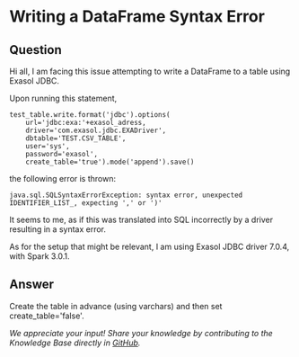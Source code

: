 # Writing a DataFrame Syntax Error 

## Question
Hi all, I am facing this issue attempting to write a DataFrame to a table using Exasol JDBC.

Upon running this statement,
```
test_table.write.format('jdbc').options(  
    url='jdbc:exa:'+exasol_adress,   
    driver='com.exasol.jdbc.EXADriver',   
    dbtable='TEST.CSV_TABLE',   
    user='sys',   
    password='exasol',   
    create_table='true').mode('append').save()  
```

the following error is thrown:
```
java.sql.SQLSyntaxErrorException: syntax error, unexpected IDENTIFIER_LIST_, expecting ',' or ')'
```
 

It seems to me, as if this was translated into SQL incorrectly by a driver resulting in a syntax error.

As for the setup that might be relevant, I am using Exasol JDBC driver 7.0.4, with Spark 3.0.1.

## Answer
Create the table in advance (using varchars) and then set create_table='false'.

*We appreciate your input! Share your knowledge by contributing to the Knowledge Base directly in [GitHub](https://github.com/exasol/public-knowledgebase).* 